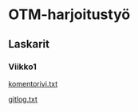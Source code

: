 # OTM-harjoitustyö 
## Laskarit 
### Viikko1 
[komentorivi.txt](https://github.com/ellimansikka/otm-harjoitustyo/blob/master/laskarit/viikko1/komentorivi.txt)

[gitlog.txt](https://github.com/ellimansikka/otm-harjoitustyo/blob/master/laskarit/viikko1/gitlog.txt)
